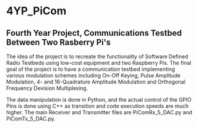 # 4YP_PiCom

## Fourth Year Project, Communications Testbed Between Two Rasberry Pi's

The idea of the project is to recreate the functionality of Software Defined Radio Testbeds using low-cost equipment and two Raspberry Pis. The final goal of the project is to have a communication testbed implementing various modulation schemes including On-Off Keying, Pulse Amplitude Modulation, 4- and 16-Quadrature Amplitude Modulation and Orthogonal Frequency Devision Multiplexing.

The data manipulation is done in Python, and the actual control of the GPIO Pins is done using C++ as transition and code execution speeds are much higher. The main Receiver and Transmitter files are PiComRx_5_DAC.py and PiComTx_5_DAC.py.
